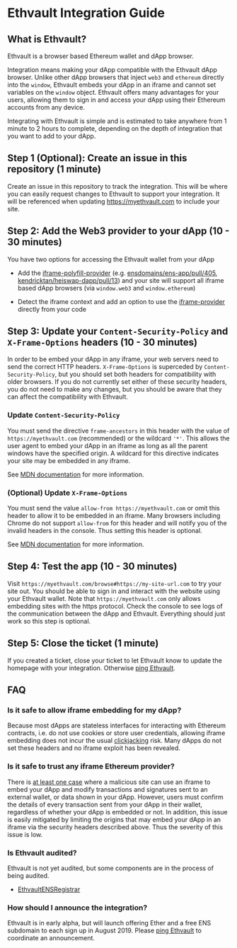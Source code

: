 # Ethvault Integration Guide

## What is Ethvault?

Ethvault is a browser based Ethereum wallet and dApp browser.

Integration means making your dApp compatible with the Ethvault dApp browser. Unlike other dApp browsers that inject `web3` and `ethereum` directly into the `window`, Ethvault embeds your dApp in an iframe and cannot set variables on the `window` object. Ethvault offers many advantages for your users, allowing them to sign in and access your dApp using their Ethereum accounts from any device.

Integrating with Ethvault is simple and is estimated to take anywhere from 1 minute to 2 hours to complete, depending on the depth of integration that you want to add to your dApp.

## Step 1 (Optional): Create an issue in this repository (1 minute)

Create an issue in this repository to track the integration. This will be where you can easily request changes to Ethvault to support your integration. It will be referenced when updating https://myethvault.com to include your site.

## Step 2: Add the Web3 provider to your dApp (10 - 30 minutes)

You have two options for accessing the Ethvault wallet from your dApp

- Add the [iframe-polyfill-provider](https://github.com/ethvault/iframe-provider-polyfill) (e.g. [ensdomains/ens-app/pull/405](https://github.com/ensdomains/ens-app/pull/405), [kendricktan/heiswap-dapp/pull/13](https://github.com/kendricktan/heiswap-dapp/pull/13)) and your site will support all iframe based dApp browsers (via `window.web3` and `window.ethereum`)

- Detect the iframe context and add an option to use the [iframe-provider](https://github.com/ethvault/iframe-provider) directly from your code

## Step 3: Update your `Content-Security-Policy` and `X-Frame-Options` headers (10 - 30 minutes)

In order to be embed your dApp in any iframe, your web servers need to send the correct HTTP headers. `X-Frame-Options` is superceded by `Content-Security-Policy`, but you should set both headers for compatibility with older browsers. If you do not currently set either of these security headers, you do not need to make any changes, but you should be aware that they can affect the compatibility with Ethvault.

### Update `Content-Security-Policy`

You must send the directive `frame-ancestors` in this header with the value of `https://myethvault.com` (recommended) or the wildcard `'*'`. This allows the user agent to embed your dApp in an iframe as long as all the parent windows have the specified origin. A wildcard for this directive indicates your site may be embedded in any iframe.

See [MDN documentation](https://developer.mozilla.org/en-US/docs/Web/HTTP/Headers/Content-Security-Policy/frame-ancestors) for more information.

### (Optional) Update `X-Frame-Options`

You must send the value `allow-from https://myethvault.com` or omit this header to allow it to be embedded in an iframe. Many browsers including Chrome do not support `allow-from` for this header and will notify you of the invalid headers in the console. Thus setting this header is optional.

See [MDN documentation](https://developer.mozilla.org/en-US/docs/Web/HTTP/Headers/X-Frame-Options) for more information.

## Step 4: Test the app (10 - 30 minutes)

Visit `https://myethvault.com/browse#https://my-site-url.com` to try your site out. You should be able to sign in and interact with the website using your Ethvault wallet. Note that `https://myethvault.com` only allows embedding sites with the https protocol. Check the console to see logs of the communication between the dApp and Ethvault. Everything should just work so this step is optional.

## Step 5: Close the ticket (1 minute)

If you created a ticket, close your ticket to let Ethvault know to update the homepage with your integration. Otherwise [ping Ethvault](mailto:moody@myethvault.com).

## FAQ

### Is it safe to allow iframe embedding for my dApp?

Because most dApps are stateless interfaces for interacting with Ethereum contracts, i.e. do not use cookies or store user credentials, allowing iframe embedding does not incur the usual [clickjacking](https://en.wikipedia.org/wiki/Clickjacking) risk. Many dApps do not set these headers and no iframe exploit has been revealed.

### Is it safe to trust any iframe Ethereum provider?

There is [at least one case](https://github.com/ethvault/iframe-provider-polyfill/issues/1) where a malicious site can use an iframe to embed your dApp and modify transactions and signatures sent to an external wallet, or data shown in your dApp. However, users must confirm the details of every transaction sent from your dApp in their wallet, regardless of whether your dApp is embedded or not. In addition, this issue is easily mitigated by limiting the origins that may embed your dApp in an iframe via the security headers described above. Thus the severity of this issue is low.

### Is Ethvault audited?

Ethvault is not yet audited, but some components are in the process of being audited.

- [EthvaultENSRegistrar](https://github.com/EthereumCommonwealth/Auditing/issues/350)

### How should I announce the integration?

Ethvault is in early alpha, but will launch offering Ether and a free ENS subdomain to each sign up in August 2019. Please [ping Ethvault](mailto:moody.salem@gmail.com) to coordinate an announcement.
